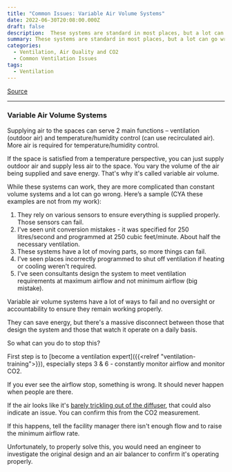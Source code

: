 ```yaml
---
title: "Common Issues: Variable Air Volume Systems"
date: 2022-06-30T20:08:00.000Z
draft: false
description:  These systems are standard in most places, but a lot can go wrong causing poor ventilation. Here’s an explanation.
summary: These systems are standard in most places, but a lot can go wrong causing poor ventilation. Here’s an explanation.
categories:
  - Ventilation, Air Quality and CO2
  - Common Ventilation Issues
tags:
  - Ventilation
---
```

[Source](https://twitter.com/joeyfox85/status/1542600864329875460)

---

### Variable Air Volume Systems

Supplying air to the spaces can serve 2 main functions – ventilation (outdoor air) and temperature/humidity control (can use recirculated air). More air is required for temperature/humidity control.

If the space is satisfied from a temperature perspective, you can just supply outdoor air and supply less air to the space. You vary the volume of the air being supplied and save energy. That's why it's called variable air volume.

While these systems can work, they are more complicated than constant volume systems and a lot can go wrong. Here’s a sample (CYA these examples are not from my work):
1. They rely on various sensors to ensure everything is supplied properly. Those sensors can fail.
2. I've seen unit conversion mistakes - it was specified for 250 litres/second and programmed at 250 cubic feet/minute. About half the necessary ventilation.
3. These systems have a lot of moving parts, so more things can fail. 
4. I've seen places incorrectly programmed to shut off ventilation if heating or cooling weren't required.
5. I've seen consultants design the system to meet ventilation requirements at maximum airflow and not minimum airflow (big mistake).

Variable air volume systems have a lot of ways to fail and no oversight or accountability to ensure they remain working properly.

They can save energy, but there's a massive disconnect between those that design the system and those that watch it operate on a daily basis.

So what can you do to stop this?

First step is to [become a ventilation expert]({{<relref "ventilation-training">}}), especially steps 3 & 6 - constantly monitor airflow and monitor CO2.

If you ever see the airflow stop, something is wrong. It should never happen when people are there.

If the air looks like it's [barely trickling out of the diffuser](https://twitter.com/joeyfox85/status/1512128635528003586), that could also indicate an issue. You can confirm this from the CO2 measurement.

If this happens, tell the facility manager there isn't enough flow and to raise the minimum airflow rate. 

Unfortunately, to properly solve this, you would need an engineer to investigate the original design and an air balancer to confirm it's operating properly.